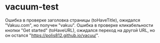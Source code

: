# vacuum-test
Ошибка в проверке заголовка страницы (toHaveTitle), ожидался "Vakuu.com", но получен "vakuu".
Ошибка в проверке кликабельности кнопки "Get started" (toHaveURL), ожидался переход на другой URL, но он остался "https://polis812.github.io/vacuu/".

